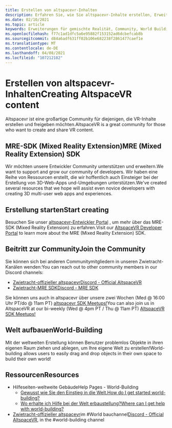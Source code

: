 ```yaml
---
title: Erstellen von altspacevr-Inhalten
description: Erfahren Sie, wie Sie altspacevr-Inhalte erstellen, Erweiterungen für gemischte Erweiterungen verwenden und der erweiterten Community beitreten.
ms.date: 02/10/2021
ms.topic: article
keywords: Erweiterungen für gemischte Realität, Community, World Building, Resources
ms.openlocfilehash: f77c1ad1dfc5a6e95882f153152ad6dcbefcab8b
ms.sourcegitcommit: d84a6adf631ff02b106e682238f2861477caef1e
ms.translationtype: MT
ms.contentlocale: de-DE
ms.lasthandoff: 04/08/2021
ms.locfileid: "107212182"
---
```

# <a name="creating-altspacevr-content"></a><span data-ttu-id="d195b-104">Erstellen von altspacevr-Inhalten</span><span class="sxs-lookup"><span data-stu-id="d195b-104">Creating AltspaceVR content</span></span>

<span data-ttu-id="d195b-105">Altspacevr ist eine großartige Community für diejenigen, die VR-Inhalte erstellen und freigeben möchten.</span><span class="sxs-lookup"><span data-stu-id="d195b-105">AltspaceVR is a great community for those who want to create and share VR content.</span></span> 

## <a name="mre-mixed-reality-extension-sdk"></a><span data-ttu-id="d195b-106">MRE-SDK (Mixed Reality Extension)</span><span class="sxs-lookup"><span data-stu-id="d195b-106">MRE (Mixed Reality Extension) SDK</span></span>

<span data-ttu-id="d195b-107">Wir möchten unsere Entwickler Community unterstützen und erweitern.</span><span class="sxs-lookup"><span data-stu-id="d195b-107">We want to support and grow our community of developers.</span></span> <span data-ttu-id="d195b-108">Wir haben eine Reihe von Ressourcen erstellt, die wir hoffentlich auch Einsteiger bei der Erstellung von 3D-Web-Apps und-Umgebungen unterstützen.</span><span class="sxs-lookup"><span data-stu-id="d195b-108">We've created several resources that we hope will assist even novice developers with creating 3D multi-user web apps and experiences.</span></span> 

## <a name="start-creating"></a><span data-ttu-id="d195b-109">Erstellung starten</span><span class="sxs-lookup"><span data-stu-id="d195b-109">Start creating</span></span>

<span data-ttu-id="d195b-110">Besuchen Sie unser [altspacevr-Entwickler Portal](https://developer.altvr.com/) , um mehr über das MRE-SDK (Mixed Reality Extension) zu erfahren.</span><span class="sxs-lookup"><span data-stu-id="d195b-110">Visit our [AltspaceVR Developer Portal](https://developer.altvr.com/) to learn more about the MRE (Mixed Reality Extension) SDK.</span></span>

## <a name="join-the-community"></a><span data-ttu-id="d195b-111">Beitritt zur Community</span><span class="sxs-lookup"><span data-stu-id="d195b-111">Join the Community</span></span>

<span data-ttu-id="d195b-112">Sie können sich bei anderen Communitymitgliedern in unseren Zwietracht-Kanälen wenden:</span><span class="sxs-lookup"><span data-stu-id="d195b-112">You can reach out to other community members in our Discord channels:</span></span>

* [<span data-ttu-id="d195b-113">Zwietracht-offizieller altspacevr</span><span class="sxs-lookup"><span data-stu-id="d195b-113">Discord - Official AltspaceVR</span></span>](https://discord.gg/eYQ5VxK)
* [<span data-ttu-id="d195b-114">Zwietracht-MRE SDK</span><span class="sxs-lookup"><span data-stu-id="d195b-114">Discord - MRE SDK</span></span>](https://discord.gg/ypvBkWz)

<span data-ttu-id="d195b-115">Sie können uns auch in altspacevr über unsere zwei Wochen (Med @ 16:00 Uhr PT/do @ 11am PT) [altspacevr SDK Meetups!](https://account.altvr.com/channels/sdk)</span><span class="sxs-lookup"><span data-stu-id="d195b-115">You can also join us in AltspaceVR at our bi-weekly (Wed @ 4pm PT / Thu @ 11am PT) [AltspaceVR SDK Meetups!](https://account.altvr.com/channels/sdk)</span></span>

## <a name="world-building"></a><span data-ttu-id="d195b-116">Welt aufbauen</span><span class="sxs-lookup"><span data-stu-id="d195b-116">World-Building</span></span>

<span data-ttu-id="d195b-117">Mit der weltweiten Erstellung können Benutzer problemlos Objekte in ihren eigenen Raum ziehen und ablegen, um Ihre eigene Welt zu erstellen!</span><span class="sxs-lookup"><span data-stu-id="d195b-117">World-building allows users to easily drag and drop objects in their own space to build their own world!</span></span>

## <a name="resources"></a><span data-ttu-id="d195b-118">Ressourcen</span><span class="sxs-lookup"><span data-stu-id="d195b-118">Resources</span></span>

* <span data-ttu-id="d195b-119">Hilfeseiten-weltweite Gebäude</span><span class="sxs-lookup"><span data-stu-id="d195b-119">Help Pages - World-Building</span></span>
    * [<span data-ttu-id="d195b-120">Gewusst wie Sie den Einstieg in die Welt.</span><span class="sxs-lookup"><span data-stu-id="d195b-120">How do I get started world-building?</span></span>](../world-building/world-building-getting-started.md)
    * [<span data-ttu-id="d195b-121">Wo erhalte ich Hilfe bei der Welt erbaustellung?</span><span class="sxs-lookup"><span data-stu-id="d195b-121">Where can I get help with world-building?</span></span>](../world-building/getting-help.md)
* <span data-ttu-id="d195b-122">[Zwietracht-offizieller altspacevr](https://discord.gg/eYQ5VxK)im #World bauchannel</span><span class="sxs-lookup"><span data-stu-id="d195b-122">[Discord - Official AltspaceVR](https://discord.gg/eYQ5VxK), in the #world-building channel</span></span>
